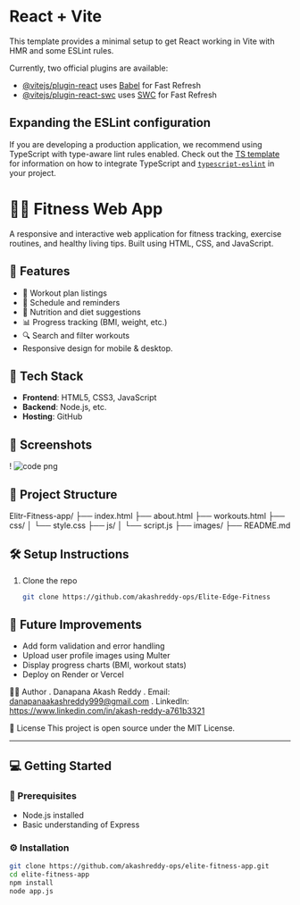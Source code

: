 # React + Vite

This template provides a minimal setup to get React working in Vite with HMR and some ESLint rules.

Currently, two official plugins are available:

- [@vitejs/plugin-react](https://github.com/vitejs/vite-plugin-react/blob/main/packages/plugin-react) uses [Babel](https://babeljs.io/) for Fast Refresh
- [@vitejs/plugin-react-swc](https://github.com/vitejs/vite-plugin-react/blob/main/packages/plugin-react-swc) uses [SWC](https://swc.rs/) for Fast Refresh

## Expanding the ESLint configuration

If you are developing a production application, we recommend using TypeScript with type-aware lint rules enabled. Check out the [TS template](https://github.com/vitejs/vite/tree/main/packages/create-vite/template-react-ts) for information on how to integrate TypeScript and [`typescript-eslint`](https://typescript-eslint.io) in your project.

# 🏋️‍♂️ Fitness Web App

A responsive and interactive web application for fitness tracking, exercise routines, and healthy living tips. Built using HTML, CSS, and JavaScript.

## 🚀 Features

- 📝 Workout plan listings
- 📅 Schedule and reminders
- 🍎 Nutrition and diet suggestions
- 📊 Progress tracking (BMI, weight, etc.)
- 🔍 Search and filter workouts
- Responsive design for mobile & desktop.


## 🔧 Tech Stack

- **Frontend**: HTML5, CSS3, JavaScript
- **Backend**:   Node.js, etc.
- **Hosting**: GitHub


## 📸 Screenshots

! ![code png](https://github.com/user-attachments/assets/56e87481-6f0d-4867-ae0f-c2ad700ab78c)

## 📂 Project Structure
Elitr-Fitness-app/
├── index.html
├── about.html
├── workouts.html
├── css/
│ └── style.css
├── js/
│ └── script.js
├── images/
├── README.md


## 🛠️ Setup Instructions

1. Clone the repo
   ```bash
   git clone https://github.com/akashreddy-ops/Elite-Edge-Fitness


## 🎯 Future Improvements

- Add form validation and error handling
- Upload user profile images using Multer
- Display progress charts (BMI, workout stats)
- Deploy on Render or Vercel

🙋‍♂️ Author
. Danapana Akash Reddy
. Email: danapanaakashreddy999@gmail.com
. LinkedIn: https://www.linkedin.com/in/akash-reddy-a761b3321


📄 License
This project is open source under the MIT License.


---

## 💻 Getting Started

### 🔧 Prerequisites
- Node.js installed
- Basic understanding of Express

### ⚙️ Installation

```bash
git clone https://github.com/akashreddy-ops/elite-fitness-app.git
cd elite-fitness-app
npm install
node app.js


